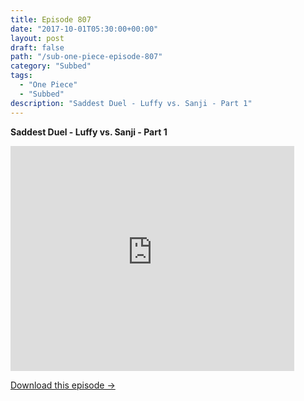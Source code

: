 ```yaml
---
title: Episode 807
date: "2017-10-01T05:30:00+00:00"
layout: post
draft: false
path: "/sub-one-piece-episode-807"
category: "Subbed"
tags:
  - "One Piece"
  - "Subbed"
description: "Saddest Duel - Luffy vs. Sanji - Part 1"
---
```


**Saddest Duel - Luffy vs. Sanji - Part 1**

<iframe width="640" height="360" src="https://www.rapidvideo.com/e/G6FRPH27BV" frameborder="0" marginwidth=0 marginheight=0 scrolling=no allowfullscreen style="max-width:90%;"></iframe>

<a href="http://ouo.io/qs/eCodkFEQ?s=https://www.rapidvideo.com/d/G6FRPH27BV" class="styled_a">Download this episode →</a>

